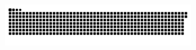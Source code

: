 <picture>
  <source media="(prefers-color-scheme: dark)" srcset="https://raw.githubusercontent.com/MarineHakobyan/MarineHakobyan/35418df3ac349723b6be7842e0da724bf27562ca/github-contribution-grid-snake-dark.svg" />
  <source media="(prefers-color-scheme: light)" srcset="https://raw.githubusercontent.com/MarineHakobyan/MarineHakobyan/35418df3ac349723b6be7842e0da724bf27562ca/github-contribution-grid-snake.svg" />
  <img alt="github-snake" src="https://raw.githubusercontent.com/MarineHakobyan/MarineHakobyan/35418df3ac349723b6be7842e0da724bf27562ca/github-contribution-grid-snake-dark.svg" />
</picture>
